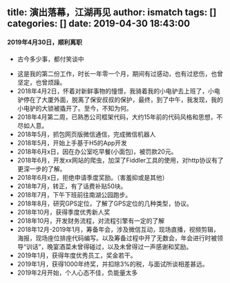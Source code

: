 title: 演出落幕，江湖再见
author: ismatch
tags: []
categories: []
date: 2019-04-30 18:43:00
---
#### 2019年4月30日，顺利离职

- 古今多少事，都付笑谈中

<!-- more -->
- 这是我的第二份工作，时长一年零一个月，期间有过感动，也有过悲伤，也曾坚定，也曾烦躁。
- 2018年4月2日，怀着对新鲜事物的憧憬，我骑着我的小电驴去上班了，小电驴停在了大厦外面，脱离了保安叔叔的保护，最终，到了中午，我发现，我的小电驴的大锁被撬开了。至今，不知为何。
- 2018年4月第二周，已熟悉公司框架代码，大约15年前的代码风格和思想，不尽如人意。
- 2018年5月，抓包网页版微信通信，完成微信机器人
- 2018年5月，开始上手基于H5的App开发
- 2018年6月x日，因在办公室吃早餐(小面包)，被罚款20元。
- 2018年6月，开发xx网站的爬虫，加深了Fiddler工具的使用，对http协议有了更深一步的了解。
- 2018年6月x日，拒绝申请季度奖励。（害羞抑或是其他）
- 2018年7月，转正，有了话费补贴50块。
- 2018年7月，下午下班前往南湖公园跑步。
- 2018年8月，研究GPS定位，了解了GPS定位的几种类型，协议。
- 2018年10月，获得季度优秀新人奖
- 2018年10月，开发财务流程，对流程引擎有一定的了解
- 2018年12月-2019年1月，筹备年会，涉及微信互动，现场直播，视频剪辑，海报，现场座位排座代码编写。以及筹备过程中开了无数会，年会进行时被领导“训话”，晚宴酒菜未曾得碰过，以及未曾得过一声感谢和奖励。
- 2019年1月，获得年度优秀员工，奖金若干。
- 2019年1月，获得1000年终奖，并扣除3%的税，与面试所谈相差甚远。
- 2019年2月开始，个人心态不佳，负能量太多
